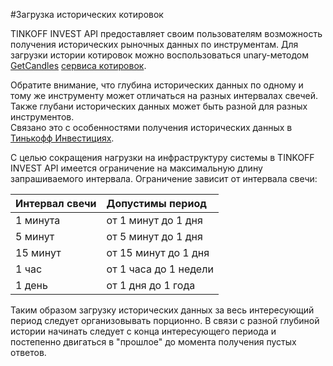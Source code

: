 #Загрузка исторических котировок

TINKOFF INVEST API предоставляет своим пользователям возможность получения исторических рыночных данных по
инструментам. Для загрузки истории котировок можно воспользоваться unary-методом 
[GetCandles](#getcandles) [сервиса котировок](/doctest/head-marketdata). 

Обратите внимание, что глубина исторических данных по одному и тому же инструменту может отличаться на 
разных интервалах свечей. Также глубани исторических данных может быть разной для разных инструментов.  
Связано это с особенностями получения исторических данных в [Тинькофф Инвестициях](https://www.tinkoff.ru/invest/).

С целью сокращения нагрузки на инфраструктуру системы в TINKOFF INVEST API имеется ограничение на 
максимальную длину запрашиваемого интервала. Ограничение зависит от интервала свечи: 

| Интервал свечи | Допустимы период      |
| :------------- | :-------------------- |
| 1 минута       | от 1 минут до 1 дня   |
| 5 минут        | от 5 минут до 1 дня   |
| 15 минут       | от 15 минут до 1 дня  |
| 1 час          | от 1 часа до 1 недели |
| 1 день         | от 1 дня до 1 года    |

Таким образом загрузку исторических данных за весь интересующий период следует организовывать порционно. 
В связи с разной глубиной истории начинать следует с конца интересующего периода и постепенно двигаться в
"прошлое" до момента получения пустых ответов. 